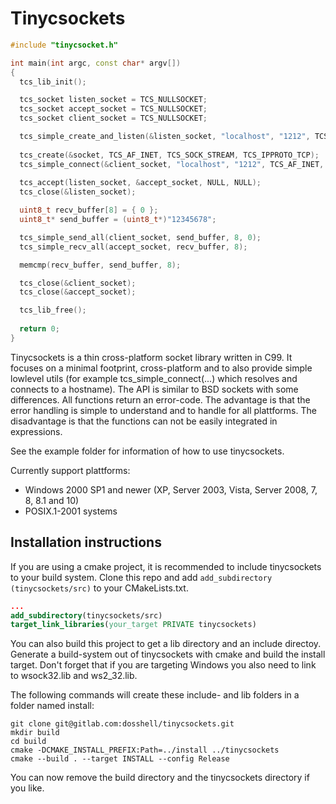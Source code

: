 Tinycsockets
============

```cpp
#include "tinycsocket.h"

int main(int argc, const char* argv[])
{
  tcs_lib_init();

  tcs_socket listen_socket = TCS_NULLSOCKET;
  tcs_socket accept_socket = TCS_NULLSOCKET;
  tcs_socket client_socket = TCS_NULLSOCKET;

  tcs_simple_create_and_listen(&listen_socket, "localhost", "1212", TCS_AF_INET);
  
  tcs_create(&socket, TCS_AF_INET, TCS_SOCK_STREAM, TCS_IPPROTO_TCP);
  tcs_simple_connect(&client_socket, "localhost", "1212", TCS_AF_INET, TCS_SOCK_STREAM);
  
  tcs_accept(listen_socket, &accept_socket, NULL, NULL);
  tcs_close(&listen_socket);

  uint8_t recv_buffer[8] = { 0 };
  uint8_t* send_buffer = (uint8_t*)"12345678";

  tcs_simple_send_all(client_socket, send_buffer, 8, 0);
  tcs_simple_recv_all(accept_socket, recv_buffer, 8);

  memcmp(recv_buffer, send_buffer, 8);

  tcs_close(&client_socket);
  tcs_close(&accept_socket);

  tcs_lib_free();
  
  return 0;
}
```

Tinycsockets is a thin cross-platform socket library written in C99. It focuses
on a minimal footprint, cross-platform and to also provide simple lowlevel utils
(for example tcs_simple_connect(...) which resolves and connects to a hostname).
The API is similar to BSD sockets with some differences. All functions return an
error-code. The advantage is that the error handling is simple to understand and
to handle for all plattforms. The disadvantage is that the functions can not be
easily integrated in expressions.

See the example folder for information of how to use tinycsockets.

Currently support plattforms:
- Windows 2000 SP1 and newer (XP, Server 2003, Vista, Server 2008, 7, 8, 8.1 and 10)
- POSIX.1-2001 systems

Installation instructions
------------

If you are using a cmake project, it is recommended to include tinycsockets to
your build system. Clone this repo and add `add_subdirectory (tinycsockets/src)`
to your CMakeLists.txt.

```cmake
...
add_subdirectory(tinycsockets/src)
target_link_libraries(your_target PRIVATE tinycsockets)
```


You can also build this project to get a lib directory and an include directoy.
Generate a build-system out of tinycsockets with cmake and build the install
target. Don't forget that if you are targeting Windows you also need to link to
wsock32.lib and ws2_32.lib.

The following commands will create these include- and lib folders in a folder named
install:

```
git clone git@gitlab.com:dosshell/tinycsockets.git
mkdir build
cd build
cmake -DCMAKE_INSTALL_PREFIX:Path=../install ../tinycsockets
cmake --build . --target INSTALL --config Release
```
You can now remove the build directory and the tinycsockets directory if you
like.
